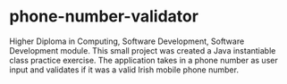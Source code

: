 # phone-number-validator
Higher Diploma in Computing, Software Development, Software Development module. 
This small project was created a Java instantiable class practice exercise. 
The application takes in a phone number as user input and validates if it was a valid Irish mobile phone number.
